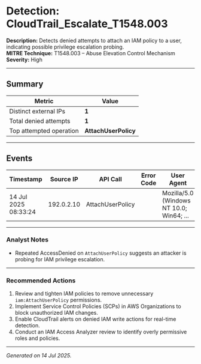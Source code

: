 # Detection: CloudTrail_Escalate_T1548.003

**Description:** Detects denied attempts to attach an IAM policy to a user, indicating possible privilege escalation probing.  
**MITRE Technique:** T1548.003 – Abuse Elevation Control Mechanism  
**Severity:** High

---

## Summary

| Metric                         | Value                         |
|--------------------------------|-------------------------------|
| Distinct external IPs          | **1**   |
| Total denied attempts          | **1** |
| Top attempted operation        | **AttachUserPolicy**  |

---

## Events

| Timestamp           | Source IP     | API Call           | Error Code    | User Agent            |
|---------------------|---------------|--------------------|---------------|-----------------------|
| 14 Jul 2025 08:33:24 | 192.0.2.10   | AttachUserPolicy |  | Mozilla/5.0 (Windows NT 10.0; Win64; ... |

---

### Analyst Notes

* Repeated AccessDenied on `AttachUserPolicy` suggests an attacker is probing for IAM privilege escalation.

---

### Recommended Actions

1. Review and tighten IAM policies to remove unnecessary `iam:AttachUserPolicy` permissions.  
2. Implement Service Control Policies (SCPs) in AWS Organizations to block unauthorized IAM changes.  
3. Enable CloudTrail alerts on denied IAM write actions for real-time detection.  
4. Conduct an IAM Access Analyzer review to identify overly permissive roles and policies.

---

*Generated on 14 Jul 2025.*  
